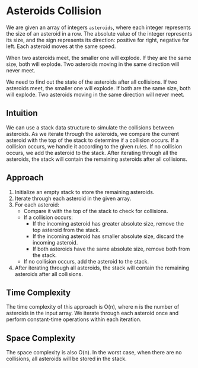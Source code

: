 # Asteroids Collision

We are given an array of integers `asteroids`, where each integer represents the size of an asteroid in a row. The absolute value of the integer represents its size, and the sign represents its direction: positive for right, negative for left. Each asteroid moves at the same speed.

When two asteroids meet, the smaller one will explode. If they are the same size, both will explode. Two asteroids moving in the same direction will never meet.

We need to find out the state of the asteroids after all collisions. If two asteroids meet, the smaller one will explode. If both are the same size, both will explode. Two asteroids moving in the same direction will never meet.

## Intuition

We can use a stack data structure to simulate the collisions between asteroids. As we iterate through the asteroids, we compare the current asteroid with the top of the stack to determine if a collision occurs. If a collision occurs, we handle it according to the given rules. If no collision occurs, we add the asteroid to the stack. After iterating through all the asteroids, the stack will contain the remaining asteroids after all collisions.

## Approach

1. Initialize an empty stack to store the remaining asteroids.
2. Iterate through each asteroid in the given array.
3. For each asteroid:
   - Compare it with the top of the stack to check for collisions.
   - If a collision occurs:
     - If the incoming asteroid has greater absolute size, remove the top asteroid from the stack.
     - If the incoming asteroid has smaller absolute size, discard the incoming asteroid.
     - If both asteroids have the same absolute size, remove both from the stack.
   - If no collision occurs, add the asteroid to the stack.
4. After iterating through all asteroids, the stack will contain the remaining asteroids after all collisions.

## Time Complexity

The time complexity of this approach is O(n), where n is the number of asteroids in the input array. We iterate through each asteroid once and perform constant-time operations within each iteration.

## Space Complexity

The space complexity is also O(n). In the worst case, when there are no collisions, all asteroids will be stored in the stack.


